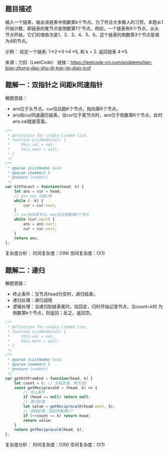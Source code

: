 ## 题目描述

输入一个链表，输出该链表中倒数第k个节点。为了符合大多数人的习惯，本题从1开始计数，即链表的尾节点是倒数第1个节点。例如，一个链表有6个节点，从头节点开始，它们的值依次是1、2、3、4、5、6。这个链表的倒数第3个节点是值为4的节点。

示例：
给定一个链表: 1->2->3->4->5, 和 k = 2.
返回链表 4->5.

来源：力扣（LeetCode）
链接：https://leetcode-cn.com/problems/lian-biao-zhong-dao-shu-di-kge-jie-dian-lcof

## 题解一：双指针之 间距k同速指针

解题思路：

- ans位于头节点，cur往后跑K个节点，指向第K个节点。
- ans和cur同速遍历链表，当cur位于尾节点时，ans位于倒数第K个节点，此时ans.val就是答案。

```js
/**
 * Definition for singly-linked list.
 * function ListNode(val) {
 *     this.val = val;
 *     this.next = null;
 * }
 */
/**
 * @param {ListNode} head
 * @param {number} k
 * @return {number}
 */
var kthToLast = function(head, k) {
    let ans = cur = head;
    // ans cur 间距为K
    while (--k) {
        cur = cur.next;
    }
    // cur指向尾节点，ans则为倒数第k个节点
    while (cur.next) {
        ans = ans.next;
        cur = cur.next;
    }
    return ans;
};
```

复杂度分析：
时间复杂度：O(N)
空间复杂度：O(1)

## 题解二：递归

解题思路：

- 终止条件：当节点head为空时，递归结束。
- 递归处理：递归调用
- 逻辑处理：当递归到链表尾时，往回走，归时开始记录节点，当count=k时 为倒数第k个节点，则返回；反之，返回空。


```js
/**
 * Definition for singly-linked list.
 * function ListNode(val) {
 *     this.val = val;
 *     this.next = null;
 * }
 */
/**
 * @param {ListNode} head
 * @param {number} k
 * @return {number}
 */
var getKthFromEnd = function(head, k) {
    let count = 0; // 全局变量，累加至k
    const getReciprocalK = (head, k) => {
        // 终止条件
        if (head == null) return null;
        // 递归处理
        let value = getReciprocalK(head.next, k);
        // 逻辑处理：找到倒数第k个
        if (++count == k) return head;
        return value;
    }
    return getReciprocalK(head, k);
};
```

复杂度分析：
时间复杂度：O(N)
空间复杂度：O(1)
